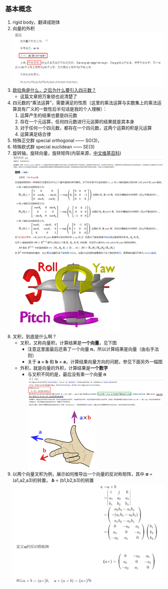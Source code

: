 ## 基本概念
1. rigid body，翻译成刚体  
2. 向量的外积  
![](../img/wj.png)  
3. [ 欧拉角是什么，之后为什么要引入四元数？](https://www.zhihu.com/question/47736315)  
    * 这篇文章把万象锁也说清楚了
4. 四元数的“乘法运算”，需要满足的性质（这里的乘法运算与实数集上的乘法运算具有广义的一致性后半句话是我的个人理解）：  
    1. 运算产生的结果也要是四元数
    2. 存在一个元运算，任何四元数进行元运算的结果就是其本身
    3. 对于任何一个四元数，都存在一个四元数，这两个运算的积是元运算
    4. 运算满足结合律
5. 特殊正交群 special orthogonal —— SO(3)，
6. 特殊欧式群 special euclidean —— SE(3)
7. 旋转轴，旋转向量，旋转矩阵(内容来源，[中文维基百科](https://zh.wikipedia.org/wiki/%E6%97%8B%E8%BD%AC%E7%9F%A9%E9%98%B5))
![](../img/x1.png) 
![](../img/x2.png) 
![](../img/x3.png) 
8. 叉积，到底是什么啊？
    * 叉积，又称向量积，计算结果是**一个向量**，见下图
        * 注意这里面最后还乘了一个向量 **n**，所以计算结果是向量（由右手法则）
        * 关于 **a** × **b** 和 **b** × **a**，计算结果向量方向的问题，参见下面另外一幅图
    * 外积，就是向量的外积，计算结果是**一个数字**
        * 与叉积不同的是，最后没有乘一个向量 **n**
    ![](../img/cj.png)
    ![](../img/youshou.png)
8. 以两个向量叉积为例，展示如何推导出一个向量的反对称矩阵，其中 **_a_** = (a1,a2,a3)的转置，
**_b_** = (b1,b2,b3)的转置
    ![](../img/fdc.png)